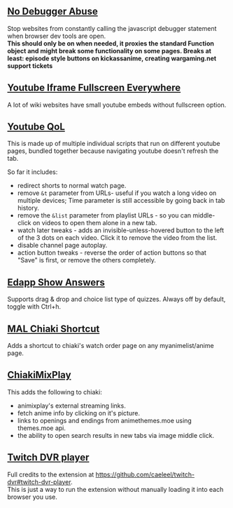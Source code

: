 ## [No Debugger Abuse](https://github.com/pepeloni-away/userscripts/raw/main/no-debugger-abuse.user.js)
Stop websites from constantly calling the javascript debugger statement when browser dev tools are open.  
**This should only be on when needed, it proxies the standard Function object and might break some functionality on some pages. Breaks at least:
episode style buttons on kickassanime, creating wargaming.net support tickets**

## [Youtube Iframe Fullscreen Everywhere](https://github.com/pepeloni-away/userscripts/raw/main/youtube-iframe-fullscreen-everywhere.user.js)
A lot of wiki websites have small youtube embeds without fullscreen option.

## [Youtube QoL](https://github.com/pepeloni-away/userscripts/raw/main/youtube-qol.user.js)
This is made up of multiple individual scripts that run on different youtube pages, bundled together because navigating youtube doesn't refresh the tab.

So far it includes:
* redirect shorts to normal watch page.
* remove `&t` parameter from URLs- useful if you watch a long video on multiple devices;  Time parameter is still accessible by going back in tab history.
* remove the `&list` parameter from playlist URLs - so you can middle-click on videos to open them alone in a new tab.
* watch later tweaks - adds an invisible-unless-hovered button to the left of the 3 dots on each video. Click it to remove the video from the list.
* disable channel page autoplay.
* action button tweaks - reverse the order of action buttons so that "Save" is first, or remove the others completely.

## [Edapp Show Answers](https://github.com/pepeloni-away/userscripts/raw/main/edapp-show-answers.user.js)
Supports drag & drop and choice list type of quizzes.
Always off by default, toggle with Ctrl+h.

## [MAL Chiaki Shortcut](https://github.com/pepeloni-away/userscripts/raw/main/mal-chiaki-shortcut.user.js)
Adds a shortcut to chiaki's watch order page on any myanimelist/anime page.

## [ChiakiMixPlay](https://github.com/pepeloni-away/userscripts/raw/main/chiakimixplay.user.js)
This adds the following to chiaki:
* animixplay's external streaming links.
* fetch anime info by clicking on it's picture.
* links to openings and endings from animethemes.moe using themes.moe api.
* the ability to open search results in new tabs via image middle click.

## [Twitch DVR player](https://github.com/pepeloni-away/userscripts/raw/main/twitch-dvr-player.user.js)
Full credits to the extension at https://github.com/caeleel/twitch-dvr#twitch-dvr-player.  
This is just a way to run the extension without manually loading it into each browser you use.
